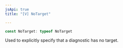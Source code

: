 ```yaml
---
jsApi: true
title: "[V] NoTarget"

---
```

```ts
const NoTarget: typeof NoTarget
```

Used to explicitly specify that a diagnostic has no target.
